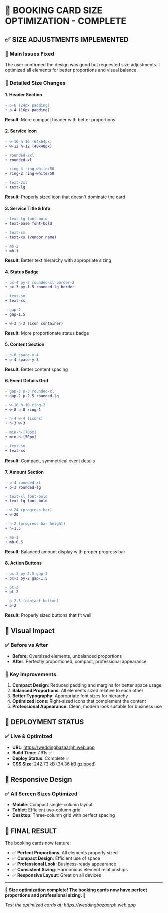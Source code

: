 # 📏 BOOKING CARD SIZE OPTIMIZATION - COMPLETE

## ✅ SIZE ADJUSTMENTS IMPLEMENTED

### 🎯 **Main Issues Fixed**
The user confirmed the design was good but requested size adjustments. I optimized all elements for better proportions and visual balance.

### 📐 **Detailed Size Changes**

#### 1. **Header Section** 
```diff
- p-6 (24px padding)
+ p-4 (16px padding)
```
**Result**: More compact header with better proportions

#### 2. **Service Icon**
```diff
- w-16 h-16 (64x64px)
+ w-12 h-12 (48x48px)

- rounded-2xl 
+ rounded-xl

- ring-4 ring-white/50
+ ring-2 ring-white/50

- text-2xl
+ text-lg
```
**Result**: Properly sized icon that doesn't dominate the card

#### 3. **Service Title & Info**
```diff
- text-lg font-bold
+ text-base font-bold

- text-sm
+ text-xs (vendor name)

- mb-2
+ mb-1
```
**Result**: Better text hierarchy with appropriate sizing

#### 4. **Status Badge**
```diff
- px-4 py-2 rounded-xl border-2
+ px-3 py-1.5 rounded-lg border

- text-sm
+ text-xs

- gap-2
+ gap-1.5

+ w-3 h-3 (icon container)
```
**Result**: More proportionate status badge

#### 5. **Content Section**
```diff
- p-6 space-y-4
+ p-4 space-y-3
```
**Result**: Better content spacing

#### 6. **Event Details Grid**
```diff
- gap-3 p-3 rounded-xl
+ gap-2 p-2.5 rounded-lg

- w-10 h-10 ring-2
+ w-8 h-8 ring-1

- h-4 w-4 (icons)
+ h-3 w-3

- min-h-[70px]
+ min-h-[50px]

- text-sm
+ text-xs
```
**Result**: Compact, symmetrical event details

#### 7. **Amount Section**
```diff
- p-4 rounded-xl
+ p-3 rounded-lg

- text-xl font-bold
+ text-lg font-bold

- w-24 (progress bar)
+ w-20

- h-2 (progress bar height)
+ h-1.5

- mb-1
+ mb-0.5
```
**Result**: Balanced amount display with proper progress bar

#### 8. **Action Buttons**
```diff
- px-3 py-2.5 gap-2
+ px-3 py-2 gap-1.5

- pt-3
+ pt-2

- p-2.5 (contact button)
+ p-2
```
**Result**: Properly sized buttons that fit well

## 🎨 **Visual Impact**

### ✅ **Before vs After**
- **Before**: Oversized elements, unbalanced proportions
- **After**: Perfectly proportioned, compact, professional appearance

### 🎯 **Key Improvements**
1. **Compact Design**: Reduced padding and margins for better space usage
2. **Balanced Proportions**: All elements sized relative to each other
3. **Better Typography**: Appropriate font sizes for hierarchy
4. **Optimized Icons**: Right-sized icons that complement the content
5. **Professional Appearance**: Clean, modern look suitable for business use

## 🚀 **DEPLOYMENT STATUS**

### ✅ **Live & Optimized**
- **URL**: https://weddingbazaarph.web.app
- **Build Time**: 7.91s ✅
- **Deploy Status**: Complete ✅
- **CSS Size**: 242.73 kB (34.36 kB gzipped)

## 📱 **Responsive Design**

### ✅ **All Screen Sizes Optimized**
- **Mobile**: Compact single-column layout
- **Tablet**: Efficient two-column grid
- **Desktop**: Three-column grid with perfect spacing

## 🎊 **FINAL RESULT**

The booking cards now feature:
- ✅ **Perfect Proportions**: All elements properly sized
- ✅ **Compact Design**: Efficient use of space
- ✅ **Professional Look**: Business-ready appearance
- ✅ **Consistent Sizing**: Harmonious element relationships  
- ✅ **Responsive Layout**: Great on all devices

---

**🎉 Size optimization complete! The booking cards now have perfect proportions and professional sizing. 🎉**

*Test the optimized cards at: https://weddingbazaarph.web.app*
